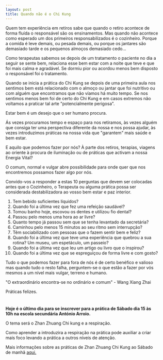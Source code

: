 ```yaml
---
layout: post
title: Quando não é o Chi Kung
---
```


Quem tem experiência em retiros sabe que quando o retiro acontece de forma
fluída o responsável são os ensinamentos. Mas quando não acontece como
esperado um dos primeiros responsabilizados é o cozinheiro. Porque
a comida é leve demais, ou pesada demais, ou porque os jantares são
demasiado tarde e os pequenos almoços demasiado cedo... 

Como terapeutas sabemos se depois de um tratamento o paciente no dia
a seguir se sente bem, relaciona esse bem estar com a noite que teve e que
foi mais calma e agradável. Se dormiu pior ou acordou menos bem disposto
o responsável foi o tratamento. 

Quando se inicia a prática do Chi Kung se depois de uma primeira aula nos
sentimos bem está relacionado com o almoço ou jantar que foi nutritivo ou
com alguém que encontramos que não víamos há muito tempo. Se nos sentimos
menos bem foi de certo do Chi Kung e em casos extremos não voltamos
a praticar tal arte "potencialmente perigosa".

Estar bem é um desejo que o ser humano procura. 

Ás vezes procuramos tempo e espaço para nos retiramos, às vezes alguém que
consiga ter uma perspectiva diferente da nossa e nos possa ajudar, às
vezes introduzimos práticas na nossa vida que "garantem" mais saúde e bem
estar. 

E aquilo que podemos fazer por nós? À parte dos retiros, terapias, viagens
ao oriente à procura de iluminação ou de práticas que activam a nossa
Energia Vital?

O comum, normal e vulgar abre possibilidade para onde quer que nos
encontremos possamos fazer algo por nós.

Convido-vos a responder a estas 10 perguntas que devem ser colocadas antes
que o Cozinheiro, o Terapeuta ou alguma prática possa ser considerada
destabilizadora ao vosso bem estar e paz interior.  

1. Tem bebido suficientes líquidos?
2. Quando foi a última vez que fez uma refeição saudável?
3. Tomou banho hoje, escovou os dentes e utilizou fio dental?
4. Passou pelo menos uma hora ao ar livre?
5. Quanto tempo já passou sem que se tenha levantado da secretária?
6. Caminhou pelo menos 15 minutos ao seu ritmo sem interrupção?
7. Têm sociabilizado com pessoas que o fazem sentir bem e feliz?
8. Quando foi a última vez que teve uma experiência que quebrou a sua rotina? Um museu, um espetáculo, um passeio?
9. Quando foi a última vez que leu um artigo ou livro que o inspirou?
10. Quando foi a última vez que se espreguiçou de forma livre e com gosto?

Tudo o que podemos fazer para fora de nós é de certo benéfico e valioso
mas quando tudo o resto falha, perguntem-se o que estão a fazer por vós
mesmos a um nível mais vulgar, terreno e humano. 

"O extraordinário encontra-se no ordinário e comum" - Wang Xiang Zhai

Práticas felizes.

#

**Hoje é o último dia para se inscrever para a prática de Sábado dia 15 às
10h na escola secundária António Arroio.**

O tema será o Zhan Zhuang Chi kung e a respiração. 

Como aprender a introduzira a respiração na prática pode auxiliar a criar
mais foco levando a prática a outros níveis de atenção.

Mais informações sobre as práticas de Zhan Zhuang Chi Kung ao Sábado de
manhã [aqui.](http://devagar.org/intensivas.html)

